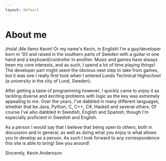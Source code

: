 ```yaml
---
layout: default
---
```

<h1>About me</h1>
<p>
¡Hola! ¡Me llamo Kevin! Or my name's Kevin, in English! I'm a guy/developer born in '93 and raised in the southern parts of Sweden
with a guitar in one hand and a keyboard/controller in another. Music and games have always been my core interests, 
and as such, I spend a lot of time playing things! The developer part might seem the obvious next step to take from games, but it was
one I really first took when I entered Lunds Technical Highschool (a university in the city of Lund, Sweden).
</p>
<p>
After getting a taste of programming however, I quickly came to enjoy it as tackling diverse and exciting
problems with logic as the key was extremely appealing to me. Over the years, I've dabbled in many different languages,
whether that be Java, Python, C, C++, C#, Haskell and several others. Of course I've also dabbled in Swedish, English and Spanish,
though I'm especially proficient in Swedish and English.
</p>
<p>
As a person I would say that I believe that being open to others, both in discussion and in general, as well as doing what you enjoy
is what allows you to develop as a person. As such I look forward to any correspondence this site is able to bring! See you around!
</p>
<p>
Sincerely,
Kevin Andersson
</p>